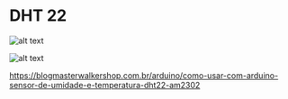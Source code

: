 # DHT 22

![alt text](../../docs/images/dht22.png)

![alt text](../../docs/images/dht22-real.jpg)

https://blogmasterwalkershop.com.br/arduino/como-usar-com-arduino-sensor-de-umidade-e-temperatura-dht22-am2302